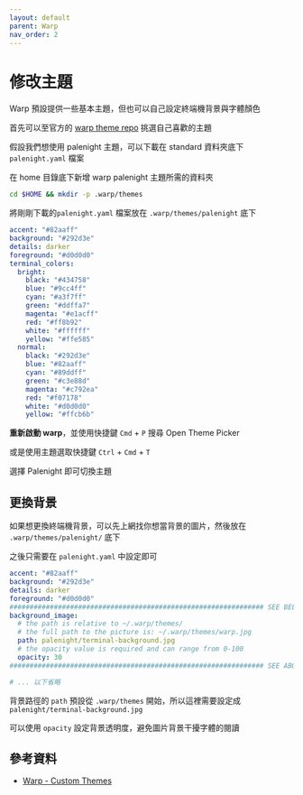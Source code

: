 ```yaml
---
layout: default
parent: Warp
nav_order: 2
---
```


# 修改主題

Warp 預設提供一些基本主題，但也可以自己設定終端機背景與字體顏色

首先可以至官方的 [warp theme repo](https://github.com/warpdotdev/themes) 挑選自己喜歡的主題

假設我們想使用 palenight 主題，可以下載在 standard 資料夾底下 `palenight.yaml` 檔案

在 home 目錄底下新增 warp palenight 主題所需的資料夾

```bash
cd $HOME && mkdir -p .warp/themes
```

將剛剛下載的`palenight.yaml` 檔案放在 `.warp/themes/palenight` 底下

```yaml
accent: "#82aaff"
background: "#292d3e"
details: darker
foreground: "#d0d0d0"
terminal_colors:
  bright:
    black: "#434758"
    blue: "#9cc4ff"
    cyan: "#a3f7ff"
    green: "#ddffa7"
    magenta: "#e1acff"
    red: "#ff8b92"
    white: "#ffffff"
    yellow: "#ffe585"
  normal:
    black: "#292d3e"
    blue: "#82aaff"
    cyan: "#89ddff"
    green: "#c3e88d"
    magenta: "#c792ea"
    red: "#f07178"
    white: "#d0d0d0"
    yellow: "#ffcb6b"
```

**重新啟動 warp**，並使用快捷鍵 `Cmd` + `P` 搜尋 Open Theme Picker

或是使用主題選取快捷鍵 `Ctrl` + `Cmd` + `T`

選擇 Palenight 即可切換主題

## 更換背景

如果想更換終端機背景，可以先上網找你想當背景的圖片，然後放在 `.warp/themes/palenight/` 底下

之後只需要在 `palenight.yaml` 中設定即可

```yaml
accent: "#82aaff"
background: "#292d3e"
details: darker
foreground: "#d0d0d0"
############################################################### SEE BELOW
background_image:
  # the path is relative to ~/.warp/themes/
  # the full path to the picture is: ~/.warp/themes/warp.jpg
  path: palenight/terminal-background.jpg
  # the opacity value is required and can range from 0-100
  opacity: 30
############################################################### SEE ABOVE

# ... 以下省略
```

背景路徑的 `path` 預設從 `.warp/themes` 開始，所以這裡需要設定成 `palenight/terminal-background.jpg`

可以使用 `opacity` 設定背景透明度，避免圖片背景干擾字體的閱讀

## 參考資料

- [Warp - Custom Themes](https://docs.warp.dev/appearance/custom-themes)
